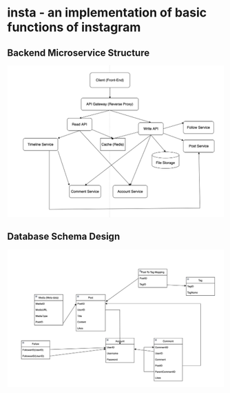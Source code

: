 # insta - an implementation of basic functions of instagram

## Backend Microservice Structure

![backend-structure](assets/backend-structure.png)

## Database Schema Design

![db-schema](assets/db-design.png)

